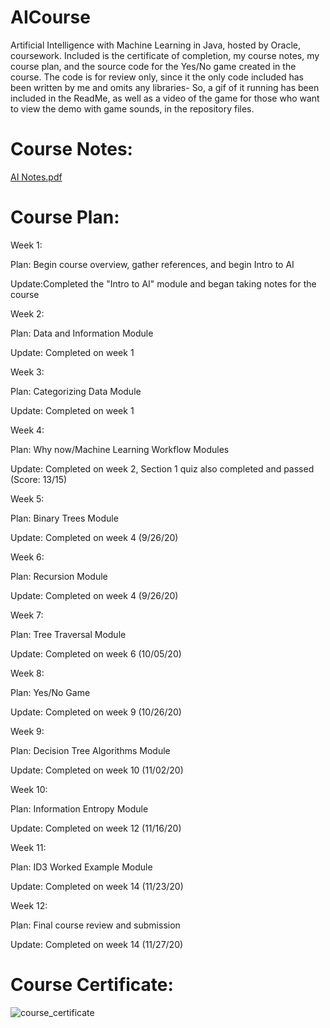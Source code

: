 # AICourse

Artificial Intelligence with Machine Learning in Java, hosted by Oracle, coursework. Included is the certificate of completion, my course notes, my course plan, and the source code for the Yes/No game created in the course. The code is for review only, since it the only code included has been written by me and omits any libraries- So, a gif of it running has been included in the ReadMe, as well as a video of the game for those who want to view the demo with game sounds, in the repository files.  

# Course Notes:
[AI Notes.pdf](https://github.com/Yewklid/AICourse/files/5613295/AI.Notes.pdf)

# Course Plan:
<p>Week 1: </p>
  <p>Plan: Begin course overview, gather references, and begin Intro to AI</p>
   <p> Update:Completed the "Intro to AI" module and began taking notes for the course</p>
<p>Week 2:</p>
 <p> Plan: Data and Information Module</p>
  <p>  Update: Completed on week 1</p>
<p>Week 3:</p>
 <p> Plan: Categorizing Data Module</p>
  <p>  Update: Completed on week 1</p>
<p>Week 4:</p>
 <p> Plan: Why now/Machine Learning Workflow Modules</p>
  <p>  Update: Completed on week 2, Section 1 quiz also completed and passed (Score: 13/15)</p>
<p>Week 5:</p>
 <p> Plan: Binary Trees Module</p>
 <p>   Update: Completed on week 4 (9/26/20)</p>
<p>Week 6:</p>
 <p> Plan: Recursion Module</p>
 <p>   Update: Completed on week 4 (9/26/20)</p>
<p>Week 7:</p>
  <p>Plan: Tree Traversal Module</p>
    <p>Update: Completed on week 6 (10/05/20)</p>
<p>Week 8: </p>
  <p>Plan: Yes/No Game</p>
    <p>Update: Completed on week 9 (10/26/20)</p>
<p>Week 9: </p>
  <p>Plan: Decision Tree Algorithms Module</p>
   <p> Update: Completed on week 10 (11/02/20)</p>
<p>Week 10:</p>
  <p>Plan: Information Entropy Module</p>
   <p> Update: Completed on week 12 (11/16/20)</p>
<p>Week 11:</p>
  <p>Plan: ID3 Worked Example Module</p>
   <p> Update: Completed on week 14 (11/23/20)</p>
<p>Week 12:</p>
  <p>Plan: Final course review and submission</p>
    <p>Update: Completed on week 14 (11/27/20)</p>
    
   # Course Certificate:
![course_certificate](https://user-images.githubusercontent.com/47838762/100560342-85b0e780-3283-11eb-8691-1b56c1d25ef5.png)


